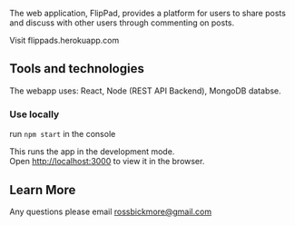 The web application, FlipPad, provides a platform for users to share posts and discuss with other users
through commenting on posts.

Visit flippads.herokuapp.com

## Tools and technologies

The webapp uses: React, Node (REST API Backend), MongoDB databse.

### Use locally

run `npm start` in the console

This runs the app in the development mode.<br />
Open [http://localhost:3000](http://localhost:3000) to view it in the browser.

## Learn More

Any questions please email rossbickmore@gmail.com
